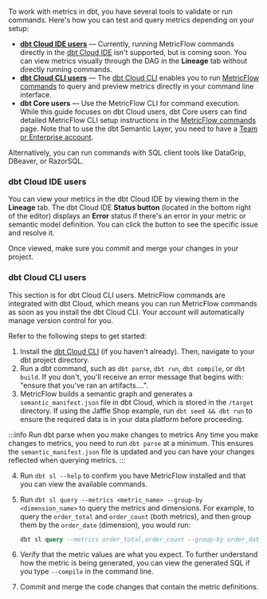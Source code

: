 To work with metrics in dbt, you have several tools to validate or run commands. Here's how you can test and query metrics depending on your setup:

- [**dbt Cloud IDE users**](#dbt-cloud-ide-users) &mdash; Currently, running MetricFlow commands directly in the [dbt Cloud IDE](/docs/cloud/dbt-cloud-ide/develop-in-the-cloud) isn't supported, but is coming soon. You can view metrics visually through the DAG in the **Lineage** tab without directly running commands.
- [**dbt Cloud CLI users**](#dbt-cloud-cli-users) &mdash; The [dbt Cloud CLI](/docs/cloud/cloud-cli-installation) enables you to run [MetricFlow commands](/docs/build/metricflow-commands#metricflow-commands) to query and preview metrics directly in your command line interface.
- **dbt Core users** &mdash; Use the MetricFlow CLI for command execution. While this guide focuses on dbt Cloud users, dbt Core users can find detailed MetricFlow CLI setup instructions in the [MetricFlow commands](/docs/build/metricflow-commands#metricflow-commands) page. Note that to use the dbt Semantic Layer, you need to have a [Team or Enterprise account](https://www.getdbt.com/).

Alternatively, you can run commands with SQL client tools like DataGrip, DBeaver, or RazorSQL.

### dbt Cloud IDE users

You can view your metrics in the dbt Cloud IDE by viewing them in the **Lineage** tab. The dbt Cloud IDE **Status button** (located in the bottom right of the editor) displays an **Error** status if there's an error in your metric or semantic model definition. You can click the button to see the specific issue and resolve it.

Once viewed, make sure you commit and merge your changes in your project.

<Lightbox src="/img/docs/dbt-cloud/semantic-layer/sl-ide-dag.jpg" title="Validate your metrics using the Lineage tab in the IDE." />

### dbt Cloud CLI users

This section is for dbt Cloud CLI users. MetricFlow commands are integrated with dbt Cloud, which means you can run MetricFlow commands as soon as you install the dbt Cloud CLI. Your account will automatically manage version control for you.

Refer to the following steps to get started:

1. Install the [dbt Cloud CLI](/docs/cloud/cloud-cli-installation) (if you haven't already). Then, navigate to your dbt project directory.
2. Run a dbt command, such as `dbt parse`, `dbt run`, `dbt compile`, or `dbt build`. If you don't, you'll receive an error message that begins with: "ensure that you've ran an artifacts....".
3. MetricFlow builds a semantic graph and generates a `semantic_manifest.json` file in dbt Cloud, which is stored in the `/target` directory. If using the Jaffle Shop example, run `dbt seed && dbt run` to ensure the required data is in your data platform before proceeding.

:::info Run dbt parse when you make changes to metrics
Any time you make changes to metrics, you need to run `dbt parse` at a minimum. This ensures the `semantic_manifest.json` file is updated and you can have your changes reflected when querying metrics.
:::

4. Run `dbt sl --help` to confirm you have MetricFlow installed and that you can view the available commands.
5. Run `dbt sl query --metrics <metric_name> --group-by <dimension_name>` to query the metrics and dimensions. For example, to query the `order_total` and `order_count` (both metrics), and then group them by the `order_date` (dimension), you would run:

   ```sql
   dbt sl query --metrics order_total,order_count --group-by order_date
   ```
6. Verify that the metric values are what you expect. To further understand how the metric is being generated, you can view the generated SQL if you type `--compile` in the command line.
7. Commit and merge the code changes that contain the metric definitions.
